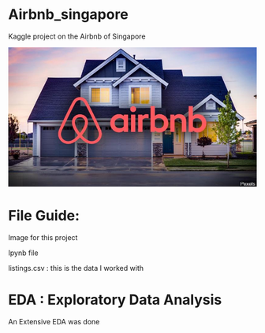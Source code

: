 # Airbnb_singapore

Kaggle project on the Airbnb of Singapore 

![](airbnb.jpg)

# File Guide:
Image for this project

Ipynb file

listings.csv : this is the data I worked with 

# EDA : Exploratory Data Analysis

An Extensive EDA was done 
